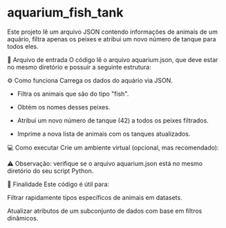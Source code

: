 # aquarium_fish_tank

Este projeto lê um arquivo JSON contendo informações de animais de um aquário, filtra apenas os peixes e atribui um novo número de tanque para todos eles.

📂 Arquivo de entrada
O código lê o arquivo aquarium.json, que deve estar no mesmo diretório e possuir a seguinte estrutura:



⚙️ Como funciona
Carrega os dados do aquário via JSON.

- Filtra os animais que são do tipo "fish".

- Obtém os nomes desses peixes.

- Atribui um novo número de tanque (42) a todos os peixes filtrados.

- Imprime a nova lista de animais com os tanques atualizados.




💻 Como executar
Crie um ambiente virtual (opcional, mas recomendado):



⚠️ Observação: verifique se o arquivo aquarium.json está no mesmo diretório do seu script Python.



📌 Finalidade
Este código é útil para:

Filtrar rapidamente tipos específicos de animais em datasets.

Atualizar atributos de um subconjunto de dados com base em filtros dinâmicos.
